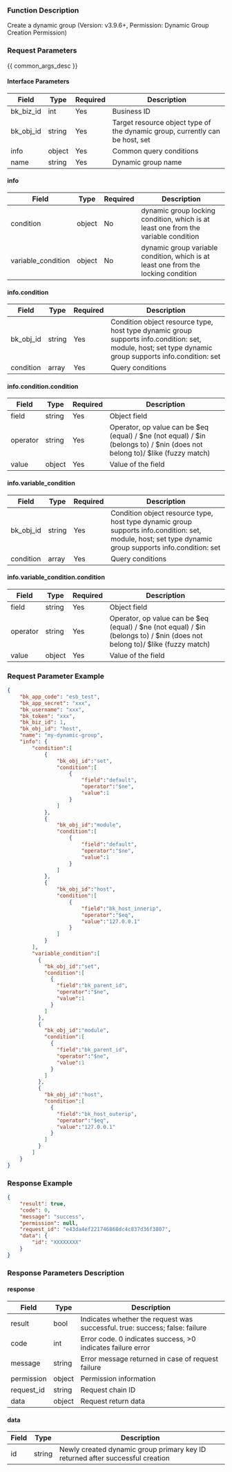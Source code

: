 ### Function Description

Create a dynamic group (Version: v3.9.6+, Permission: Dynamic Group Creation Permission)

### Request Parameters

{{ common_args_desc }}

#### Interface Parameters

| Field     | Type   | Required | Description                                                  |
| --------- | ------ | -------- | ------------------------------------------------------------ |
| bk_biz_id | int    | Yes      | Business ID                                                  |
| bk_obj_id | string | Yes      | Target resource object type of the dynamic group, currently can be host, set |
| info      | object | Yes      | Common query conditions                                      |
| name      | string | Yes      | Dynamic group name                                           |

#### info
| Field     | Type   | Required | Description                                                                        |
|-----------|--------|----------|------------------------------------------------------------------------------------|
| condition | object | No       | dynamic group locking condition, which is at least one from the variable condition |
| variable_condition | object | No | dynamic group variable condition, which is at least one from the locking condition  |

#### info.condition

| Field     | Type   | Required | Description                                                  |
| --------- | ------ | -------- | ------------------------------------------------------------ |
| bk_obj_id | string | Yes      | Condition object resource type, host type dynamic group supports info.condition: set, module, host; set type dynamic group supports info.condition: set |
| condition | array  | Yes      | Query conditions                                             |

#### info.condition.condition

| Field    | Type   | Required | Description                                                  |
| -------- | ------ | -------- | ------------------------------------------------------------ |
| field    | string | Yes      | Object field                                                 |
| operator | string | Yes      | Operator, op value can be $eq (equal) / $ne (not equal) / $in (belongs to) / $nin (does not belong to)/ $like (fuzzy match) |
| value    | object | Yes      | Value of the field                                           |

#### info.variable_condition

| Field     | Type   | Required | Description                                                  |
| --------- | ------ | -------- | ------------------------------------------------------------ |
| bk_obj_id | string | Yes      | Condition object resource type, host type dynamic group supports info.condition: set, module, host; set type dynamic group supports info.condition: set |
| condition | array  | Yes      | Query conditions                                             |

#### info.variable_condition.condition

| Field    | Type   | Required | Description                                                  |
| -------- | ------ | -------- | ------------------------------------------------------------ |
| field    | string | Yes      | Object field                                                 |
| operator | string | Yes      | Operator, op value can be $eq (equal) / $ne (not equal) / $in (belongs to) / $nin (does not belong to)/ $like (fuzzy match) |
| value    | object | Yes      | Value of the field                                           |


### Request Parameter Example

```json
{
    "bk_app_code": "esb_test",
    "bk_app_secret": "xxx",
    "bk_username": "xxx",
    "bk_token": "xxx",
    "bk_biz_id": 1,
    "bk_obj_id": "host",
    "name": "my-dynamic-group",
    "info": {
    	"condition":[
    		{
    			"bk_obj_id":"set",
    			"condition":[
    				{
    					"field":"default",
    					"operator":"$ne",
    					"value":1
    				}
    			]
    		},
    		{
    			"bk_obj_id":"module",
    			"condition":[
    				{
    					"field":"default",
    					"operator":"$ne",
    					"value":1
    				}
    			]
    		},
    		{
    			"bk_obj_id":"host",
    			"condition":[
    				{
    					"field":"bk_host_innerip",
    					"operator":"$eq",
    					"value":"127.0.0.1"
    				}
    			]
    		}
    	],
        "variable_condition":[
          {
            "bk_obj_id":"set",
            "condition":[
              {
                "field":"bk_parent_id",
                "operator":"$ne",
                "value":1
              }
            ]
          },
          {
            "bk_obj_id":"module",
            "condition":[
              {
                "field":"bk_parent_id",
                "operator":"$ne",
                "value":1
              }
            ]
          },
          {
            "bk_obj_id":"host",
            "condition":[
              {
                "field":"bk_host_outerip",
                "operator":"$eq",
                "value":"127.0.0.1"
              }
            ]
          }
        ]
    }
}
```

### Response Example

```json
{
    "result": true,
    "code": 0,
    "message": "success",
    "permission": null,
    "request_id": "e43da4ef221746868dc4c837d36f3807",
    "data": {
        "id": "XXXXXXXX"
    }
}
```

### Response Parameters Description

#### response

| Field       | Type   | Description                                                  |
| ---------- | ------ | ------------------------------------------------------------ |
| result     | bool   | Indicates whether the request was successful. true: success; false: failure |
| code       | int    | Error code. 0 indicates success, >0 indicates failure error  |
| message    | string | Error message returned in case of request failure            |
| permission | object | Permission information                                       |
| request_id | string | Request chain ID                                             |
| data       | object | Request return data                                          |

#### data

| Field | Type   | Description                                                  |
| ----- | ------ | ------------------------------------------------------------ |
| id    | string | Newly created dynamic group primary key ID returned after successful creation |
